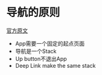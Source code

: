 # 导航的原则

[官方原文](https://developer.android.google.cn/topic/libraries/architecture/navigation/navigation-principles)

- App需要一个固定的起点页面
- 导航是一个Stack
- Up button不退出App
- Deep Link make the same stack

